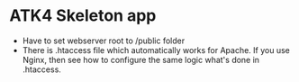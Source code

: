 # ATK4 Skeleton app

* Have to set webserver root to /public folder
* There is .htaccess file which automatically works for Apache. If you use Nginx, then see how to
    configure the same logic what's done in .htaccess.

